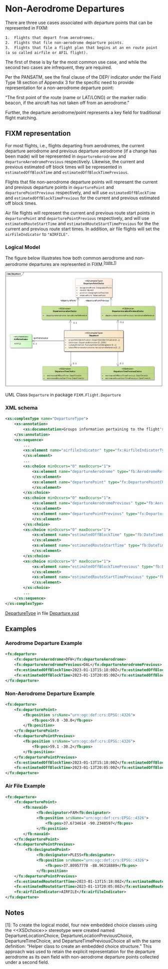 # Non-Aerodrome Departures

There are three use cases associated with departure points that can be represented in FIXM:
 
    1.	Flights that depart from aerodromes.
    2.	Flights that file non-aerodrome departure points.
    3.	Flights that file a flight plan that begins at an en route point (a so called airfile or AFIL flight).

The first of these is by far the most common use case, and while the second two cases are infrequent, 
they are required. 

Per the PANSATM, see the final clause of the DEP/ indicator under the Field Type 18 
section of Appendix 3 for the specific need to provide representation for a non-aerodrome departure point:  

“The first point of the route (name or LAT/LONG) or the marker radio beacon, if the aircraft has not taken 
off from an aerodrome.”

Further, the departure aerodrome/point represents a key field for traditional flight matching.

## FIXM representation

For most flights, i.e., flights departing from aerodromes, the current departure aerodrome and previous departure aerodrome (if a change has been made) will be represented in `departureAerodrome` and `departureAerodromePrevious` respectively. Likewise, the current and previous estimated off block times will be represented in `estimatedOffBlockTime` and `estimatedOffBlockTimePrevious`.

Flights that file non-aerodrome departure points will represent the current and previous departure points in `departurePoint` and `departurePointPrevious` respectively, and will use `estimatedOffBlockTime` and `estimatedOffBlockTimePrevious` for the current and previous estimated off block times.

Air file flights will represent the current and previous route start points in `departurePoint` and `departurePointPrevious` respectively, and will use `estimatedRouteStartTime` and `estimatedRouteStartTimePrevious` for the the current and previous route start times. In addition, air file flights will set the `airFileIndicator` to `"AIRFILE"`.

### Logical Model

The figure below illustrates how both common aerodrome and non-aerodrome departures are represented in FIXM.<sup><a href="#general-guidance/non-aerodrome-departures?id=notes">[note 1]</a></sup>

![Image](../media/non-aerodrome-departures-02.png)

UML Class `Departure` in package `FIXM.Flight.Departure`

### XML schema

```xml
<xs:complexType name="DepartureType">
    <xs:annotation>
        <xs:documentation>Groups information pertaining to the flight's departure.</xs:documentation>
    </xs:annotation>
    <xs:sequence>
        ...
        <xs:element name="airfileIndicator" type="fx:AirfileIndicatorType" minOccurs="0" maxOccurs="1" nillable="true">
        </xs:element>
        ...
        <xs:choice minOccurs="0" maxOccurs="1">
            <xs:element name="departureAerodrome" type="fb:AerodromeReferenceType" minOccurs="1" maxOccurs="1" nillable="true">
            </xs:element>
            <xs:element name="departurePoint" type="fx:DeparturePointChoiceType" minOccurs="1" maxOccurs="1" nillable="true">
            </xs:element>
        </xs:choice>
        <xs:choice minOccurs="0" maxOccurs="1">
            <xs:element name="departureAerodromePrevious" type="fb:AerodromeReferenceType" minOccurs="1" maxOccurs="1" nillable="true">
            </xs:element>
            <xs:element name="departurePointPrevious" type="fx:DeparturePointChoiceType" minOccurs="1" maxOccurs="1" nillable="true">
            </xs:element>
        </xs:choice>
        <xs:choice minOccurs="0" maxOccurs="1">
            <xs:element name="estimatedOffBlockTime" type="fb:DateTimeUtcType" minOccurs="1" maxOccurs="1" nillable="true">
            </xs:element>
            <xs:element name="estimatedRouteStartTime" type="fb:DateTimeUtcType" minOccurs="1" maxOccurs="1" nillable="true">
            </xs:element>
        </xs:choice>
        <xs:choice minOccurs="0" maxOccurs="1">
            <xs:element name="estimatedOffBlockTimePrevious" type="fb:DateTimeUtcType" minOccurs="1" maxOccurs="1" nillable="true">
            </xs:element>
            <xs:element name="estimatedRouteStartTimePrevious" type="fb:DateTimeUtcType" minOccurs="1" maxOccurs="1" nillable="true">
            </xs:element>
        </xs:choice>
        ...
    </xs:sequence>
</xs:complexType>
```

[DepartureType][DepartureType] in file [Departure.xsd][Departure.xsd]

## Examples

### Aerodrome Departure Example

```xml
<fx:departure>
    <fx:departureAerodrome>DFW</fx:departureAerodrome>
    <fx:departureAerodromePrevious>DAL</fx:departureAerodromePrevious>
    <fx:estimatedOffBlockTime>2023-01-13T15:18:00Z</fx:estimatedOffBlockTime>
    <fx:estimatedOffBlockTime>2023-01-13T20:05:00Z</fx:estimatedOffBlockTime>
</fx:departure>
```
### Non-Aerodrome Departure Example

```xml
<fx:departure>
    <fx:departurePoint>
        <fb:position srsName="urn:ogc:def:crs:EPSG::4326">
            <fb:pos>59.0 -30.0</fb:pos>
        </fb:position>
    </fx:departurePoint>
    <fx:departurePointPrevious>
        <fb:position srsName="urn:ogc:def:crs:EPSG::4326">
            <fb:pos>59.1 -30.2</fb:pos>
        </fb:position>
    </fx:departurePointPrevious>
    <fx:estimatedOffBlockTime>2023-01-13T15:18:00Z</fx:estimatedOffBlockTime>
    <fx:estimatedOffBlockTime>2023-01-13T20:05:00Z</fx:estimatedOffBlockTime>
</fx:departure>
```
### Air File Example

```xml
<fx:departure>
    <fx:departurePoint>
        <fb:navaid>
              <fb:designator>FAM<fb:designator>
              <fb:position srsName="urn:ogc:def:crs:EPSG::4326">
                  <fb:pos>37.6734614 -90.2340597</fb:pos>
              </fb:position>
        </fb:navaid>
    </fx:departurePoint>
    <fx:departurePointPrevious>
         <fb:designatedPoint>
              <fb:designator>PLESS<fb:designator>
              <fb:position srsName="urn:ogc:def:crs:EPSG::4326">
                  <fb:pos>37.80957778 -88.96318889</fb:pos>
              </fb:position>
    </fx:departurePointPrevious>
    <fx:estimatedRouteStartTime>2023-01-13T15:18:00Z</fx:estimatedRouteStartTime>
    <fx:estimatedRouteStartTime>2023-01-13T20:05:00Z</fx:estimatedRouteStartTime>
    <fx:airfileIndicator>AIRFILE</fx:airfileIndicator>
</fx:departure>
```

[DepartureType]: https://www.fixm.aero/releases/FIXM-4.3.0/doc/schema_documentation/Fixm_DepartureType.html
[Departure.xsd]: https://www.fixm.aero/releases/FIXM-4.3.0/schemas/core/flight/departure/Departure.xsd



## Notes
[1]: To create the logical model, four new embedded choice classes using the <\<XSDchoice\>> stereotype were created named DepartureLocationChoice, DepartureLocationPreviousChoice, DepartureTimeChoice, and DepartureTimePreviousChoice all with the same definition:  “Helper class to create an embedded choice structure.” This approach was used to retain the explicit representation for the departure aerodrome as its own field with non-aerodrome departure points collected under a second field.
